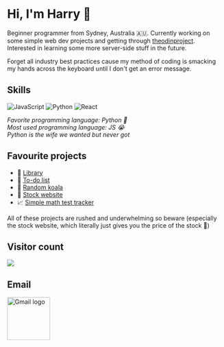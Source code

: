 # Hi, I'm Harry 🤣

Beginner programmer from Sydney, Australia 🇦🇺.
Currently working on some simple web dev projects and getting through [theodinproject](theodinproject.com).
Interested in learning some more server-side stuff in the future.

Forget all industry best practices cause my method of coding is smacking my hands across the keyboard until I don't get an error message.

## Skills

![JavaScript](https://img.shields.io/badge/JavaScript-F7DF1E?logo=javascript&logoColor=black&style=for-the-badge)
![Python](https://img.shields.io/badge/Python-3776AB?logo=python&logoColor=white&style=for-the-badge)
![React](https://img.shields.io/badge/React-61DAFB?logo=react&logoColor=black&style=for-the-badge)

_Favorite programming language: Python 🐍_ <br>
_Most used programming language: JS 😭_ <br>
_Python is the wife we wanted but never got_

## Favourite projects

- 📖 [Library](https://vaticanmemes.github.io/js-library/)
- 📝 [To-do list](https://vaticanmemes.github.io/motherfucking-to-do-list/)
- 🐨 [Random koala](https://vaticanmemes.github.io/random-koala/)
- 💸 [Stock website](https://vaticanmemes.github.io/stock-website/)
- 📈 [Simple math test tracker](https://vaticanmemes.github.io/simple-math-test-tracker/)

All of these projects are rushed and underwhelming so beware (especially the stock website, which literally just gives you the price of the stock 🤷)

## Visitor count

<img src="https://profile-counter.glitch.me/vaticanmemes/count.svg" />

## Email

<a href="mailto:popeharryviii@gmail.com">
<img src="https://static.wikia.nocookie.net/google/images/7/72/Logo-gmail.png/revision/latest?cb=20201214214241" alt="Gmail logo" width="100" height="100">
</a>
